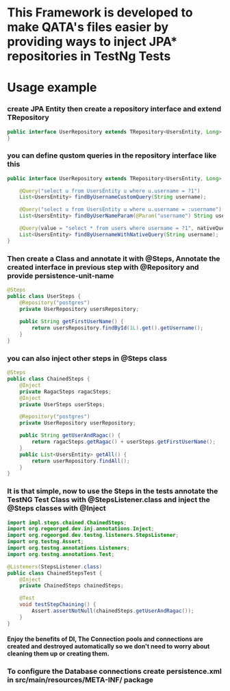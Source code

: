 # This Framework is developed to make QATA's files easier by providing ways to inject JPA* repositories in TestNg Tests



# Usage example

### create JPA Entity then create a repository interface and extend TRepository
```java
public interface UserRepository extends TRepository<UsersEntity, Long> {
}
```
### you can define qustom queries in the repository interface like this
```java
public interface UserRepository extends TRepository<UsersEntity, Long> {

    @Query("select u from UsersEntity u where u.username = ?1")
    List<UsersEntity> findByUsernameCustomQuery(String username);

    @Query("select u from UsersEntity u where u.username = :username")
    List<UsersEntity> findByUserNameParam(@Param("username") String username);

    @Query(value = "select * from users where username = ?1", nativeQuery = true)
    List<UsersEntity> findByUsernameWithNativeQuery(String username);
}
```

### Then create a Class and annotate it with @Steps, Annotate the created interface in previous step with @Repository and provide persistence-unit-name 
```java
@Steps
public class UserSteps {
    @Repository("postgres")
    private UserRepository usersRepository;
    
    public String getFirstUserName() {
        return usersRepository.findById(1L).get().getUsername();
    }
}
```
### you can also inject other steps in @Steps class
```java
@Steps
public class ChainedSteps {
    @Inject
    private RagacSteps ragacSteps;
    @Inject
    private UserSteps userSteps;

    @Repository("postgres")
    private UserRepository userRepository;

    public String getUserAndRagac() {
        return ragacSteps.getRagac() + userSteps.getFirstUserName();
    }
    public List<UsersEntity> getAll() {
        return userRepository.findAll();
    }
}
```
### It is that simple, now to use the Steps in the tests annotate the TestNG Test Class with @StepsListener.class and inject the @Steps classes with @Inject
```java
import impl.steps.chained.ChainedSteps;
import org.regeorged.dev.inj.annotations.Inject;
import org.regeorged.dev.testng.listeners.StepsListener;
import org.testng.Assert;
import org.testng.annotations.Listeners;
import org.testng.annotations.Test;

@Listeners(StepsListener.class)
public class ChainedStepsTest {
    @Inject
    private ChainedSteps chainedSteps;

    @Test
    void testStepChaining() {
        Assert.assertNotNull(chainedSteps.getUserAndRagac());
    }
}
```

#### Enjoy the benefits of DI, The Connection pools and connections are created and destroyed automatically so we don't need to worry about cleaning them up or creating them.

### To configure the Database connections create persistence.xml in src/main/resources/META-INF/ package
```xml

```